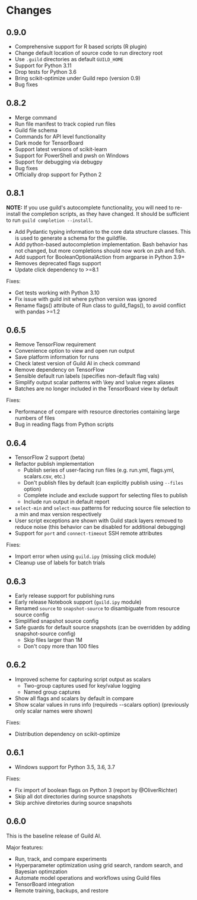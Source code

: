 # Changes

## 0.9.0

- Comprehensive support for R based scripts (R plugin)
- Change default location of source code to run directory root
- Use `.guild` directories as default `GUILD_HOME`
- Support for Python 3.11
- Drop tests for Python 3.6
- Bring scikit-optimize under Guild repo (version 0.9)
- Bug fixes

## 0.8.2

- Merge command
- Run file manifest to track copied run files
- Guild file schema
- Commands for API level functionality
- Dark mode for TensorBoard
- Support latest versions of scikit-learn
- Support for PowerShell and pwsh on Windows
- Support for debugging via debugpy
- Bug fixes
- Officially drop support for Python 2

## 0.8.1

**NOTE:** If you use guild's autocomplete functionality, you will need
to re-install the completion scripts, as they have changed. It should
be sufficient to run `guild completion --install`.

- Add Pydantic typing information to the core data structure
  classes. This is used to generate a schema for the guildfile.
- Add python-based autocompletion implementation. Bash behavior has
  not changed, but more completions should now work on zsh and fish.
- Add support for BooleanOptionalAction from argparse in Python 3.9+
- Removes deprecated flags support
- Update click dependency to >=8.1

Fixes:

- Get tests working with Python 3.10
- Fix issue with guild init where python version was ignored
- Rename flags() attribute of Run class to guild_flags(), to avoid
  conflict with pandas >=1.2

## 0.6.5

- Remove TensorFlow requirement
- Convenience option to view and open run output
- Save platform information for runs
- Check latest version of Guild AI in check command
- Remove dependency on TensorFlow
- Sensible default run labels (specifies non-default flag vals)
- Simplify output scalar patterns with \key and \value regex aliases
- Batches are no longer included in the TensorBoard view by default

Fixes:

- Performance of compare with resource directories containing large
  numbers of files
- Bug in reading flags from Python scripts

## 0.6.4

- TensorFlow 2 support (beta)
- Refactor publish implementation
  - Publish series of user-facing run files (e.g. run.yml, flags.yml,
    scalars.csv, etc.)
  - Don't publish files by default (can explicitly publish using
    `--files` option)
  - Complete include and exclude support for selecting files to
    publish
  - Include run output in default report
- `select-min` and `select-max` patterns for reducing source file
  selection to a min and max version respectively
- User script exceptions are shown with Guild stack layers removed to
  reduce noise (this behavior can be disabled for additional
  debugging)
- Support for `port` and `connect-timeout` SSH remote attributes

Fixes:

- Import error when using `guild.ipy` (missing click module)
- Cleanup use of labels for batch trials

## 0.6.3

- Early release support for publishing runs
- Early release Notebook support (`guild.ipy` module)
- Renamed `source` to `snapshot-source` to disambiguate from resource
  source config
- Simplified snapshot source config
- Safe guards for default source snapshots (can be overridden by
  adding snapshot-source config)
  - Skip files larger than 1M
  - Don't copy more than 100 files

## 0.6.2

- Improved scheme for capturing script output as scalars
  - Two-group captures used for key/value logging
  - Named group captures
- Show all flags and scalars by default in compare
- Show scalar values in runs info (requireds --scalars option)
  (previously only scalar names were shown)

Fixes:

- Distribution dependency on scikit-optimize

## 0.6.1

- Windows support for Python 3.5, 3.6, 3.7

Fixes:

- Fix import of boolean flags on Python 3 (report by @OliverRichter)
- Skip all dot directories during source snapshots
- Skip archive diretories during source snapshots

## 0.6.0

This is the baseline release of Guild AI.

Major features:

- Run, track, and compare experiments
- Hyperparameter optimization using grid search, random search, and
  Bayesian optimzation
- Automate model operations and workflows using Guild files
- TensorBoard integration
- Remote training, backups, and restore
